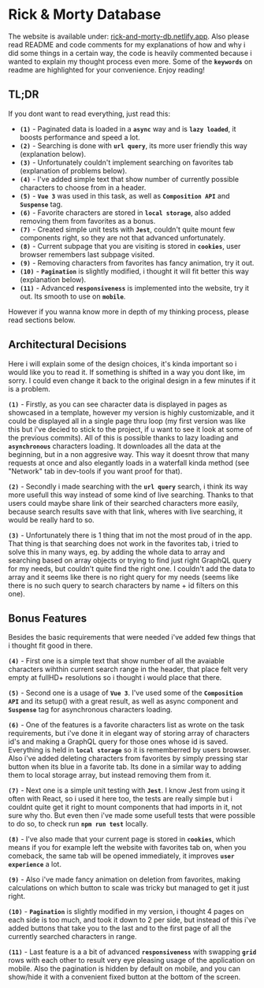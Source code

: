 # Rick & Morty Database
The website is available under: [rick-and-morty-db.netlify.app](https://rick-and-morty-db.netlify.app/). Also please read README and code comments for my explanations of how and why i did some things in a certain way, the code is heavily commented because i wanted to explain my thought process even more. Some of the **`keywords`** on readme are highlighted for your convenience. Enjoy reading!

## TL;DR
If you dont want to read everything, just read this:
* **`(1)`** - Paginated data is loaded in a **`async`** way and is **`lazy loaded`**, it boosts performance and speed a lot.
* **`(2)`** - Searching is done with **`url query`**, its more user friendly this way (explanation below).
* **`(3)`** - Unfortunately couldn't implement searching on favorites tab (explanation of problems below).
* **`(4)`** - I've added simple text that show number of currently possible characters to choose from in a header.
* **`(5)`** - **`Vue 3`** was used in this task, as well as **`Composition API`** and **`Suspense`** tag.
* **`(6)`** - Favorite characters are stored in **`local storage`**, also added removing them from favorites as a bonus.
* **`(7)`** - Created simple unit tests with **`Jest`**, couldn't quite mount few components right, so they are not that advanced unfortunately.
* **`(8)`** - Current subpage that you are visiting is stored in **`cookies`**, user browser remembers last subpage visited.
* **`(9)`** - Removing characters from favorites has fancy animation, try it out.
* **`(10)`** - **`Pagination`** is slightly modified, i thought it will fit better this way (explanation below).
* **`(11)`** - Advanced **`responsiveness`** is implemented into the website, try it out. Its smooth to use on **`mobile`**.

However if you wanna know more in depth of my thinking process, please read sections below.

## Architectural Decisions
Here i will explain some of the design choices, it's kinda important so i would like you to read it. If something is shifted in a way you dont like, im sorry. I could even change it back to the original design in a few minutes if it is a problem.

**`(1)`** - Firstly, as you can see character data is displayed in pages as showcased in a template, however my version is highly customizable, and it could be displayed all in a single page thru loop (my first version was like this but i've decied to stick to the project, if u want to see it look at some of the previous commits). All of this is possible thanks to lazy loading and **`asynchronous`** characters loading. It downloades all the data at the beginning, but in a non aggresive way. This way it doesnt throw that many requests at once and also elegantly loads in a waterfall kinda method (see "Network" tab in dev-tools if you want proof for that).

**`(2)`** - Secondly i made searching with the **`url query`** search, i think its way more usefull this way instead of some kind of live searching. Thanks to that users could maybe share link of their searched characters more easily, because search results save with that link, wheres with live searching, it would be really hard to so.

**`(3)`** - Unfortunately there is 1 thing that im not the most proud of in the app. That thing is that searching does not work in the favorites tab, i tried to solve this in many ways, eg. by adding the whole data to array and searching based on array objects or trying to find just right GraphQL query for my needs, but couldn't quite find the right one. I couldn't add the data to array and it seems like there is no right query for my needs (seems like there is no such query to search characters by name + id filters on this one).

## Bonus Features
Besides the basic requirements that were needed i've added few things that i thought fit good in there.

**`(4)`** - First one is a simple text that show number of all the avaiable characters wihthin current search range in the header, that place felt very empty at fullHD+ resolutions so i thought i would place that there.

**`(5)`** - Second one is a usage of **`Vue 3`**. I've used some of the **`Composition API`** and its setup() with a great result, as well as async component and **`Suspense`** tag for asynchronous characters loading.

**`(6)`** - One of the features is a favorite characters list as wrote on the task requirements, but i've done it in elegant way of storing array of characters id's and making a GraphQL query for those ones whose id is saved. Everything is held in **`local storage`** so it is rememberred by users browser. Also i've added deleting characters from favorites by simply pressing star button when its blue in a favorite tab. Its done in a similar way to adding them to local storage array, but instead removing them from it.

**`(7)`** - Next one is a simple unit testing with **`Jest`**. I know Jest from using it often with React, so i used it here too, the tests are really simple but i couldnt quite get it right to mount components that had imports in it, not sure why tho. But even then i've made some usefull tests that were possible to do so, to check run **`npm run test`** locally.

**`(8)`** - I've also made that your current page is stored in **`cookies`**, which means if you for example left the website with favorites tab on, when you comeback, the same tab will be opened immediately, it improves **`user experience`** a lot.

**`(9)`** - Also i've made fancy animation on deletion from favorites, making calculations on which button to scale was tricky but managed to get it just right.

**`(10)`** - **`Pagination`** is slightly modified in my version, i thought 4 pages on each side is too much, and took it down to 2 per side, but instead of this i've added buttons that take you to the last and to the first page of all the currently searched characters in range.

**`(11)`** - Last feature is a a bit of advanced **`responsiveness`** with swapping **`grid`** rows with each other to result very eye pleasing usage of the application on mobile. Also the pagination is hidden by default on mobile, and you can show/hide it with a convenient fixed button at the bottom of the screen.
